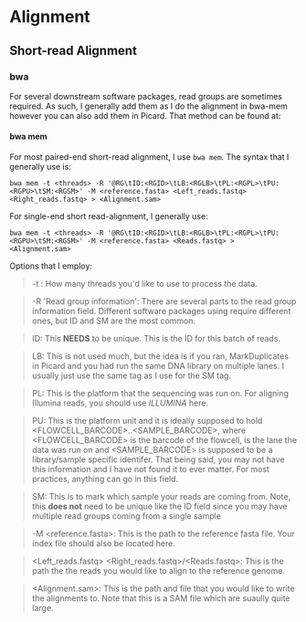 # Alignment

## Short-read Alignment

### bwa

For several downstream software packages, read groups are sometimes required. As such, I generally add them as I do the alignment in bwa-mem however you can also add them in Picard. That method can be found at:

#### bwa mem

For most paired-end short-read alignment, I use `bwa mem`. The syntax that I generally use is:

`bwa mem -t <threads> -R '@RG\tID:<RGID>\tLB:<RGLB>\tPL:<RGPL>\tPU:<RGPU>\tSM:<RGSM>' -M <reference.fasta> <Left_reads.fastq> <Right_reads.fastq> > <Alignment.sam>`

For single-end short read-alignment, I generally use:

`bwa mem -t <threads> -R '@RG\tID:<RGID>\tLB:<RGLB>\tPL:<RGPL>\tPU:<RGPU>\tSM:<RGSM>' -M <reference.fasta> <Reads.fastq> > <Alignment.sam>`

Options that I employ:

>-t <threads>: How many threads you'd like to use to process the data.
  
>-R 'Read group information': There are several parts to the read group information field. Different software packages using require different ones, but ID and SM are the most common.

>  ID: This **NEEDS** to be unique. This is the ID for this batch of reads.

>  LB: This is not used much, but the idea is if you ran, MarkDuplicates in Picard and you had run the same DNA library on multiple lanes. I usually just use the same tag as I use for the SM tag.

>  PL: This is the platform that the sequencing was run on. For aligning Illumina reads, you should use *ILLUMINA* here.

>  PU: This is the platform unit and it is ideally supposed to hold <FLOWCELL_BARCODE>.<LANE>.<SAMPLE_BARCODE>, where <FLOWCELL_BARCODE> is the barcode of the flowcell, <LANE> is the lane the data was run on and <SAMPLE_BARCODE> is supposed to be a library/sample specific identifer. That being said, you may not have this information and I have not found it to ever matter. For most practices, anything can go in this field.

>  SM: This is to mark which sample your reads are coming from. Note, this **does not** need to be unique like the ID field since you may have multiple read groups coming from a single sample

>-M <reference.fasta>: This is the path to the reference fasta file. Your index file should also be located here.

><Left_reads.fastq> <Right_reads.fastq>/<Reads.fastq>: This is the path the the reads you would like to align to the reference genome.

><Alignment.sam>: This is the path and file that you would like to write the alignments to. Note that this is a SAM file which are suaully quite large.
